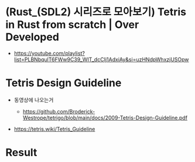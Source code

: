 # (Rust_(SDL2) 시리즈로 모아보기) Tetris in Rust from scratch | Over Developed
- https://youtube.com/playlist?list=PLBNbqulT6FWw9C39_WIT_dcCIj1AdxiAy&si=uzHNdpWhxzjUSOpw

# Tetris Design Guideline

- 동영상에 나오는거 
  - https://github.com/Broderick-Westrope/tetrigo/blob/main/docs/2009-Tetris-Design-Guideline.pdf

- https://tetris.wiki/Tetris_Guideline
# Result

```bash

```

